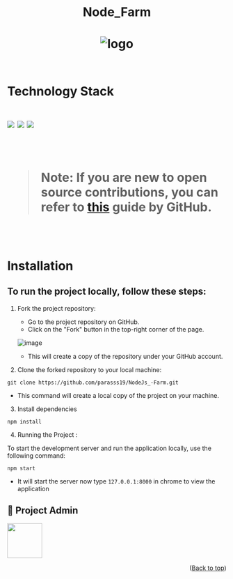 
<div align="center">
<h1>Node_Farm<h1>
 <img src="https://res.cloudinary.com/dxxeks4o5/image/upload/v1695651681/nodefarm_xizgto.png" alt="logo"/>
</div>
<br>

<h1>Technology Stack<h1>

![](https://img.shields.io/badge/CSS-8A2BE2?style=for-the-badge&logo=Tailwind&color=yellow)
![](https://img.shields.io/badge/javascript-8A2BE2?style=for-the-badge&logo=javascript&labelcolor=yellow)
![](https://img.shields.io/badge/Node.js-8A2BE2?style=for-the-badge&logo=Node.js&color=orange)

<br>


> **Note**: If you are new to open source contributions, you can refer to [this](https://opensource.guide/how-to-contribute/) guide by GitHub.

<br>


# Installation

## To run the project locally, follow these steps:

1. Fork the project repository:

   - Go to the project repository on GitHub.
   - Click on the "Fork" button in the top-right corner of the page.

   ![image](https://github.com/Ayush-Tibrewal/Product_3D/assets/96817905/789dda31-5f38-4102-aca8-731d7f2f5f2f)

   - This will create a copy of the repository under your GitHub account.
  
2. Clone the forked repository to your local machine:

```
git clone https://github.com/parasss19/NodeJs_-Farm.git
```
 
  - This command will create a local copy of the project on your machine.

3. Install dependencies

```
npm install
```

4. Running the Project :

To start the development server and run the application locally, use the following command:

```
npm start
```

- It will start the server now type  ``` 127.0.0.1:8000 ```  in chrome to view the application


## 🤠 Project Admin 

<a href="https://github.com/parasss19"> <img src="https://res.cloudinary.com/dxxeks4o5/image/upload/v1695653091/admin_bdga2f_yla8qm.png" height="80px"/></a>


<p align="right">(<a href="#top">Back to top</a>)</p>
